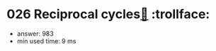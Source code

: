026 Reciprocal cycles[:link:](http://projecteuler.net/problem=26)  :trollface:
========================

- answer: 983 
- min used time: 9 ms

